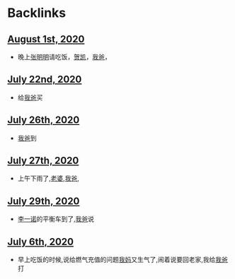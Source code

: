 
# Backlinks
## [August 1st, 2020](<August 1st, 2020.md>)
- 晚上[张明明](<张明明.md>)请吃饭，[贺凯](<贺凯.md>)，[我爸](<我爸.md>)，

## [July 22nd, 2020](<July 22nd, 2020.md>)
- 给[我爸](<我爸.md>)买

## [July 26th, 2020](<July 26th, 2020.md>)
- [我爸](<我爸.md>)到

## [July 27th, 2020](<July 27th, 2020.md>)
- 上午下雨了,[老婆](<老婆.md>),[我爸](<我爸.md>),

## [July 29th, 2020](<July 29th, 2020.md>)
- [李一诺](<李一诺.md>)的平衡车到了,[我爸](<我爸.md>)说

## [July 6th, 2020](<July 6th, 2020.md>)
- 早上吃饭的时候,说给燃气充值的问题[我妈](<我妈.md>)又生气了,闹着说要回老家,我给[我爸](<我爸.md>)打

